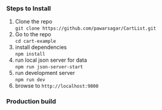 
### Steps to Install
1. Clone the repo  
`git clone https://github.com/pawarsagar/CartList.git`
2. Go to the repo  
`cd cart-example`
3. install dependencies  
`npm install`
4. run local json server for data  
`npm run json-server-start`
5. run development server  
`npm run dev`
6. browse to `http://localhost:9000`
### Production build

